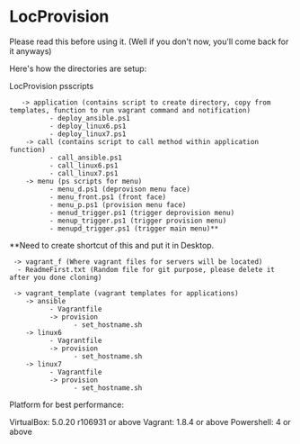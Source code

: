 # LocProvision
Please read this before using it. (Well if you don't now, you'll come back for it anyways)

Here's how the directories are setup:

LocProvision
 psscripts
 
       -> application (contains script to create directory, copy from templates, function to run vagrant command and notification)
              - deploy_ansible.ps1
              - deploy_linux6.ps1
              - deploy_linux7.ps1
        -> call (contains script to call method within application function) 
              - call_ansible.ps1
              - call_linux6.ps1
              - call_linux7.ps1
        -> menu (ps scripts for menu)
              - menu_d.ps1 (deprovison menu face)
              - menu_front.ps1 (front face)
              - menu_p.ps1 (provision menu face)
              - menud_trigger.ps1 (trigger deprovision menu)
              - menup_trigger.ps1 (trigger provision menu)
              - menupd_trigger.ps1 (trigger main menu)**
 
 **Need to create shortcut of this and put it in Desktop. 
 
 
 
     -> vagrant_f (Where vagrant files for servers will be located)
      - ReadmeFirst.txt (Random file for git purpose, please delete it after you done cloning)
 
     -> vagrant_template (vagrant templates for applications)
        -> ansible
              - Vagrantfile
              -> provision
                    - set_hostname.sh
        -> linux6
              - Vagrantfile
              -> provision
                    - set_hostname.sh
        -> linux7
              - Vagrantfile
              -> provision
                    - set_hostname.sh
                    
                   


Platform for best performance:

VirtualBox: 5.0.20 r106931 or above
Vagrant: 1.8.4 or above
Powershell: 4 or above
